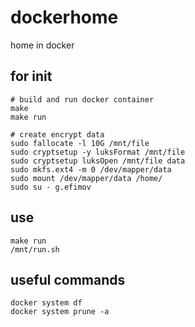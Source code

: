 # dockerhome
home in docker

## for init
```
# build and run docker container
make
make run

# create encrypt data
sudo fallocate -l 10G /mnt/file
sudo cryptsetup -y luksFormat /mnt/file
sudo cryptsetup luksOpen /mnt/file data
sudo mkfs.ext4 -m 0 /dev/mapper/data
sudo mount /dev/mapper/data /home/
sudo su - g.efimov
```

## use
```
make run
/mnt/run.sh
```

## useful commands
```
docker system df
docker system prune -a
```
